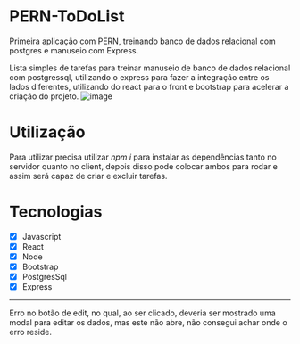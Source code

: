 # PERN-ToDoList
 Primeira aplicação com PERN, treinando banco de dados relacional com postgres e manuseio com Express.

Lista simples de tarefas para treinar manuseio de banco de dados relacional com postgressql, utilizando o express para fazer a integração entre os lados diferentes, utilizando do react para o front e bootstrap para acelerar a criação do projeto.
![image](https://user-images.githubusercontent.com/55772578/132752668-033efc0b-0cbe-4ec1-a7e5-40bb3b3139a3.png)

# Utilização

Para utilizar precisa utilizar *npm i* para instalar as dependências tanto no servidor quanto no client, depois disso pode colocar ambos para rodar e assim será capaz de criar e excluir tarefas.

# Tecnologias

- [x] Javascript
- [x] React
- [x] Node
- [x] Bootstrap
- [x] PostgresSql
- [x] Express

---
Erro no botão de edit, no qual, ao ser clicado, deveria ser mostrado uma modal para editar os dados, mas este não abre, não consegui achar onde o erro reside.
